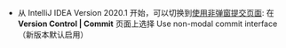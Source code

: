 - 从 IntelliJ IDEA Version 2020.1 开始，可以切换到[使用非弹窗提交页面](https://www.jetbrains.com/help/idea/commit-changes-dialog.html#0:~:text=Use%20non%2Dmodal%20commit%20interface): 在 **Version Control | Commit** 页面上选择 Use non-modal commit interface （新版本默认启用）